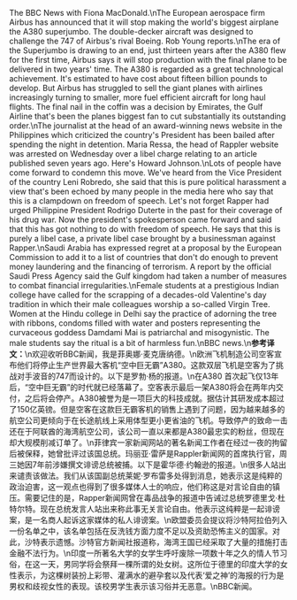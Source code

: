 The BBC News with Fiona MacDonald.\nThe European aerospace firm Airbus has announced that it will stop making the world's biggest airplane the A380 superjumbo. The double-decker aircraft was designed to challenge the 747 of Airbus's rival Boeing. Rob Young reports.\nThe era of the Superjumbo is drawing to an end, just thirteen years after the A380 flew for the first time, Airbus says it will stop production with the final plane to be delivered in two years' time. The A380 is regarded as a great technological achievement. It's estimated to have cost about fifteen billion pounds to develop. But Airbus has struggled to sell the giant planes with airlines increasingly turning to smaller, more fuel efficient aircraft for long haul flights. The final nail in the coffin was a decision by Emirates, the Gulf Airline that's been the planes biggest fan to cut substantially its outstanding order.\nThe journalist at the head of an award-winning news website in the Philippines which criticized the country's President has been bailed after spending the night in detention. Maria Ressa, the head of Rappler website was arrested on Wednesday over a libel charge relating to an article published seven years ago. Here's Howard Johnson.\nLots of people have come forward to condemn this move. We've heard from the Vice President of the country Leni Robredo, she said that this is pure political harassment a view that's been echoed by many people in the media here who say that this is a clampdown on freedom of speech. Let's not forget Rapper had urged Philippine President Rodrigo Duterte in the past for their coverage of his drug war. Now the president's spokesperson came forward and said that this has got nothing to do with freedom of speech. He says that this is purely a libel case, a private libel case brought by a businessman against Rapper.\nSaudi Arabia has expressed regret at a proposal by the European Commission to add it to a list of countries that don't do enough to prevent money laundering and the financing of terrorism. A report by the official Saudi Press Agency said the Gulf kingdom had taken a number of measures to combat financial irregularities.\nFemale students at a prestigious Indian college have called for the scrapping of a decades-old Valentine's day tradition in which their male colleagues worship a so-called Virgin Tree. Women at the Hindu college in Delhi say the practice of adorning the tree with ribbons, condoms filled with water and posters representing the curvaceous goddess Damdami Mai is patriarchal and misogynistic. The male students say the ritual is a bit of harmless fun.\nBBC news.\n**参考译文：**\n欢迎收听BBC新闻，我是菲奥娜·麦克唐纳德。\n欧洲飞机制造公司空客宣布他们将停止生产世界最大客机“空中巨无霸”A380。这款双层飞机是空客为了挑战对手波音的747而设计的。以下是罗勃·杨的报道。\n在A380 首次起飞仅13年后，“空中巨无霸”的时代就已经落幕了。空客表示最后一架A380将会在两年内交付，之后将会停产。A380被誉为是一项巨大的科技成就。据估计其研发成本超过了150亿英镑。但是空客在这款巨无霸客机的销售上遇到了问题，因为越来越多的航空公司更倾向于在长途航线上采用体型更小更省油的飞机。导致停产的致命一击还在于阿联酋的海湾航空公司，该公司一直以来都是A380最忠实的粉丝，但现在却大规模削减订单了。\n菲律宾一家新闻网站的著名新闻工作者在经过一夜的拘留后被保释，她曾批评过该国总统。玛丽亚·雷萨是Rappler新闻网的首席执行官，周三她因7年前涉嫌撰文诽谤总统被捕。以下是霍华德·约翰逊的报道。\n很多人站出来谴责该做法。我们从该国副总统莱妮·罗布雷多处得到消息，她表示这是纯粹的政治迫害，这一观点也得到了很多媒体人士的响应，他们称这是对言论自由的镇压。需要记住的是，Rapper新闻网曾在毒品战争的报道中告诫过总统罗德里戈·杜特尔特。现在总统发言人站出来称此事无关言论自由。他表示这纯粹是一起诽谤案，是一名商人起诉这家媒体的私人诽谤案。\n欧盟委员会提议将沙特阿拉伯列入一份名单之中，该名单包括在反洗钱方面力度不足以及资助恐怖主义的国家。对此，沙特表示遗憾。沙特官方新闻社报道称，海湾王国已经采取了大量的措施打击金融不法行为。\n印度一所著名大学的女学生呼吁废除一项数十年之久的情人节习俗，在这一天，男同学将会祭拜一棵所谓的处女树。这所位于德里的印度大学的女性表示，为这棵树装扮上彩带、灌满水的避孕套以及代表‘爱之神’的海报的行为是男权和歧视女性的表现。该校男学生表示该习俗并无恶意。\nBBC新闻。
        